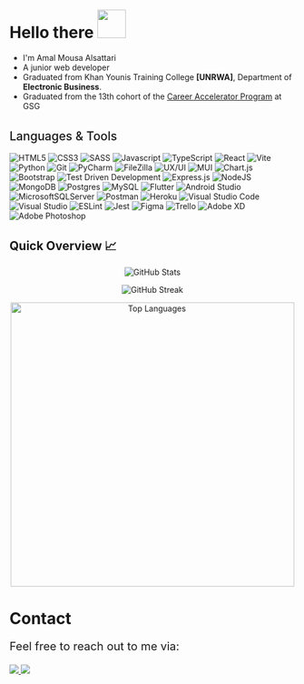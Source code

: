 <div><h1> Hello there <img src="https://media.giphy.com/media/v1.Y2lkPTc5MGI3NjExeDZieTUwbzEwbmozamNmcDFkaTlsbzZraGd4cWp1Z21vamQ2bThidSZlcD12MV9pbnRlcm5hbF9naWZfYnlfaWQmY3Q9cw/ujrj9aoOdNvXO/giphy.gif" width="50"></h1></div>

- I'm Amal Mousa Alsattari
- A  junior web developer
- Graduated from Khan Younis Training College <strong>[UNRWA]</strong>, Department of <strong>Electronic Business</strong>.
- Graduated from the 13th cohort of the <a href="https://gazaskygeeks.com/coders-career-accelerator-course/">Career Accelerator Program</a> at GSG


<h2 style="font-weight: 500; margin-top: 2rem">Languages & Tools</h2>
<p>

![HTML5](https://img.shields.io/badge/html5-%23E34F26.svg?style=for-the-badge&logo=html5&logoColor=white)
![CSS3](https://img.shields.io/badge/css3-%231572B6.svg?style=for-the-badge&logo=css3&logoColor=white)
![SASS](https://img.shields.io/badge/SASS-hotpink.svg?style=for-the-badge&logo=SASS&logoColor=white)
![Javascript](https://img.shields.io/badge/JavaScript-F7DF1E?style=for-the-badge&logo=javascript&logoColor=black)
![TypeScript](https://img.shields.io/badge/typescript-%23007ACC.svg?style=for-the-badge&logo=typescript&logoColor=white)
![React](https://img.shields.io/badge/react-%2320232a.svg?style=for-the-badge&logo=react&logoColor=%2361DAFB)
![Vite](https://img.shields.io/badge/vite-%23646CFF.svg?style=for-the-badge&logo=vite&logoColor=white)
![Python](https://img.shields.io/badge/Python-%233776AB.svg?style=for-the-badge&logo=python&logoColor=white)
![Git](https://img.shields.io/badge/Git-%23F05032.svg?style=for-the-badge&logo=git&logoColor=white)
![PyCharm](https://img.shields.io/badge/PyCharm-%23000000.svg?style=for-the-badge&logo=pycharm&logoColor=white)
![FileZilla](https://img.shields.io/badge/FileZilla-%2300BAE5.svg?style=for-the-badge&logo=filezilla&logoColor=white)
![UX/UI](https://img.shields.io/badge/UX%2FUI-%234D8C4A.svg?style=for-the-badge)
![MUI](https://img.shields.io/badge/MUI-%230081CB.svg?style=for-the-badge&logo=mui&logoColor=white)
![Chart.js](https://img.shields.io/badge/chart.js-F5788D.svg?style=for-the-badge&logo=chart.js&logoColor=white)
![Bootstrap](https://img.shields.io/badge/bootstrap-%23563D7C.svg?style=for-the-badge&logo=bootstrap&logoColor=white)
![Test Driven Development](https://img.shields.io/badge/Test%20Driven%20Development-%234D8C4A.svg?style=for-the-badge)
![Express.js](https://img.shields.io/badge/express.js-%23404d59.svg?style=for-the-badge&logo=express&logoColor=%2361DAFB)
![NodeJS](https://img.shields.io/badge/node.js-6DA55F?style=for-the-badge&logo=node.js&logoColor=white)
![MongoDB](https://img.shields.io/badge/MongoDB-%234ea94b.svg?style=for-the-badge&logo=mongodb&logoColor=white)
![Postgres](https://img.shields.io/badge/postgres-%23316192.svg?style=for-the-badge&logo=postgresql&logoColor=white)
![MySQL](https://img.shields.io/badge/mysql-%2300f.svg?style=for-the-badge&logo=mysql&logoColor=white)
![Flutter](https://img.shields.io/badge/Flutter-%2302569B.svg?style=for-the-badge&logo=flutter&logoColor=white)
![Android Studio](https://img.shields.io/badge/Android%20Studio-%233DDC84.svg?style=for-the-badge&logo=android%20studio&logoColor=white)
![MicrosoftSQLServer](https://img.shields.io/badge/Microsoft%20SQL%20Server-CC2927?style=for-the-badge&logo=microsoft%20sql%20server&logoColor=white)
![Postman](https://img.shields.io/badge/Postman-FF6C37?style=for-the-badge&logo=postman&logoColor=white)
![Heroku](https://img.shields.io/badge/heroku-%23430098.svg?style=for-the-badge&logo=heroku&logoColor=white)
![Visual Studio Code](https://img.shields.io/badge/Visual%20Studio%20Code-%23007ACC.svg?style=for-the-badge&logo=visual%20studio%20code&logoColor=white)
![Visual Studio](https://img.shields.io/badge/Visual%20Studio-%235C2D91.svg?style=for-the-badge&logo=visual%20studio&logoColor=white)
![ESLint](https://img.shields.io/badge/ESLint-4B3263?style=for-the-badge&logo=eslint&logoColor=white)
![Jest](https://img.shields.io/badge/-jest-%23C21325?style=for-the-badge&logo=jest&logoColor=white)
![Figma](https://img.shields.io/badge/figma-%23F24E1E.svg?style=for-the-badge&logo=figma&logoColor=white)
![Trello](https://img.shields.io/badge/Trello-%23026AA7.svg?style=for-the-badge&logo=Trello&logoColor=white)
![Adobe XD](https://img.shields.io/badge/Adobe%20XD-470137?style=for-the-badge&logo=Adobe%20XD&logoColor=#FF61F6)
![Adobe Photoshop](https://img.shields.io/badge/adobe%20photoshop-%2331A8FF.svg?style=for-the-badge&logo=adobe%20photoshop&logoColor=white)
</p>

<h2>Quick Overview 📈</h2>

<p align="center">
  <img src="https://github-readme-stats-sigma-five.vercel.app/api?username=Amal-Mousa&show_icons=true&theme=react&hide_border=true&count_private=false" alt="GitHub Stats"  />
</p>

<p align="center">
  <img src="https://github-readme-streak-stats.herokuapp.com/?user=Amal-Mousa&theme=react&hide_border=true" alt="GitHub Streak" />
</p>

<p align="center">
  <img src="https://github-readme-stats-sigma-five.vercel.app/api/top-langs/?username=Amal-Mousa&layout=compact&theme=react&hide_border=true" alt="Top Languages" width= "500"/>
</p>


# Contact
<p style="font-size: 20px;">Feel free to reach out to me via:</p>

<a href="mailto:amalalsattari@gmail.com?subject=Email From GitHub Account">
  <img src="https://img.shields.io/badge/Gmail-amalalsattari%40gmail.com-blue" />
</a>
<a href="https://wa.me/972592559809?text=Hello%20from%20GitHub%20Account">
  <img src="https://img.shields.io/badge/WhatsApp-Chat-green?logo=whatsapp" />
</a>
